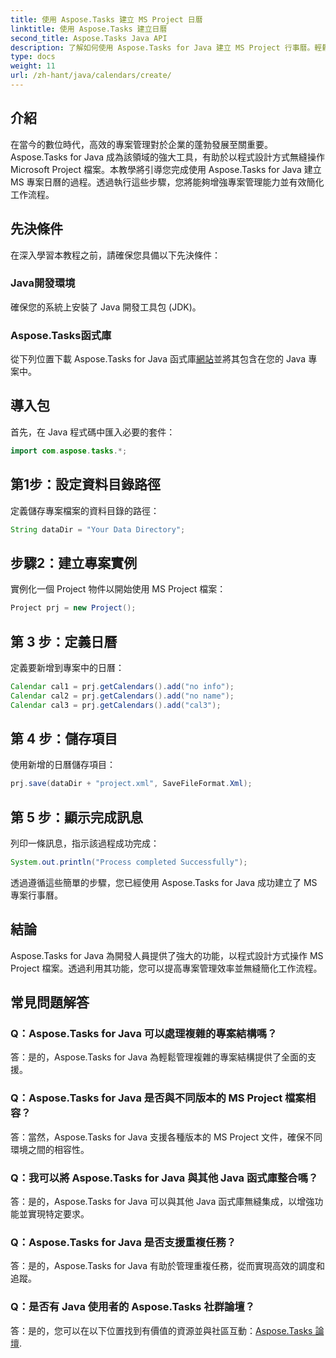 ```yaml
---
title: 使用 Aspose.Tasks 建立 MS Project 日曆
linktitle: 使用 Aspose.Tasks 建立日曆
second_title: Aspose.Tasks Java API
description: 了解如何使用 Aspose.Tasks for Java 建立 MS Project 行事曆。輕鬆簡化專案管理。
type: docs
weight: 11
url: /zh-hant/java/calendars/create/
---
```

## 介紹
在當今的數位時代，高效的專案管理對於企業的蓬勃發展至關重要。 Aspose.Tasks for Java 成為該領域的強大工具，有助於以程式設計方式無縫操作 Microsoft Project 檔案。本教學將引導您完成使用 Aspose.Tasks for Java 建立 MS 專案日曆的過程。透過執行這些步驟，您將能夠增強專案管理能力並有效簡化工作流程。
## 先決條件
在深入學習本教程之前，請確保您具備以下先決條件：
### Java開發環境
確保您的系統上安裝了 Java 開發工具包 (JDK)。
### Aspose.Tasks函式庫
從下列位置下載 Aspose.Tasks for Java 函式庫[網站](https://releases.aspose.com/tasks/java/)並將其包含在您的 Java 專案中。

## 導入包
首先，在 Java 程式碼中匯入必要的套件：
```java
import com.aspose.tasks.*;
```
## 第1步：設定資料目錄路徑
定義儲存專案檔案的資料目錄的路徑：
```java
String dataDir = "Your Data Directory";
```
## 步驟2：建立專案實例
實例化一個 Project 物件以開始使用 MS Project 檔案：
```java
Project prj = new Project();
```
## 第 3 步：定義日曆
定義要新增到專案中的日曆：
```java
Calendar cal1 = prj.getCalendars().add("no info");
Calendar cal2 = prj.getCalendars().add("no name");
Calendar cal3 = prj.getCalendars().add("cal3");
```
## 第 4 步：儲存項目
使用新增的日曆儲存項目：
```java
prj.save(dataDir + "project.xml", SaveFileFormat.Xml);
```
## 第 5 步：顯示完成訊息
列印一條訊息，指示該過程成功完成：
```java
System.out.println("Process completed Successfully");
```
透過遵循這些簡單的步驟，您已經使用 Aspose.Tasks for Java 成功建立了 MS 專案行事曆。

## 結論
Aspose.Tasks for Java 為開發人員提供了強大的功能，以程式設計方式操作 MS Project 檔案。透過利用其功能，您可以提高專案管理效率並無縫簡化工作流程。
## 常見問題解答
### Q：Aspose.Tasks for Java 可以處理複雜的專案結構嗎？
答：是的，Aspose.Tasks for Java 為輕鬆管理複雜的專案結構提供了全面的支援。
### Q：Aspose.Tasks for Java 是否與不同版本的 MS Project 檔案相容？
答：當然，Aspose.Tasks for Java 支援各種版本的 MS Project 文件，確保不同環境之間的相容性。
### Q：我可以將 Aspose.Tasks for Java 與其他 Java 函式庫整合嗎？
答：是的，Aspose.Tasks for Java 可以與其他 Java 函式庫無縫集成，以增強功能並實現特定要求。
### Q：Aspose.Tasks for Java 是否支援重複任務？
答：是的，Aspose.Tasks for Java 有助於管理重複任務，從而實現高效的調度和追蹤。
### Q：是否有 Java 使用者的 Aspose.Tasks 社群論壇？
答：是的，您可以在以下位置找到有價值的資源並與社區互動：[Aspose.Tasks 論壇](https://forum.aspose.com/c/tasks/15).